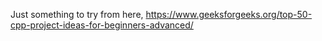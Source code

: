 Just something to try from here,
  https://www.geeksforgeeks.org/top-50-cpp-project-ideas-for-beginners-advanced/
